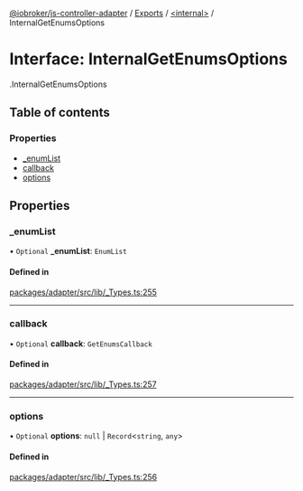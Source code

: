 [@iobroker/js-controller-adapter](../README.md) / [Exports](../modules.md) / [<internal\>](../modules/internal_.md) / InternalGetEnumsOptions

# Interface: InternalGetEnumsOptions

[<internal>](../modules/internal_.md).InternalGetEnumsOptions

## Table of contents

### Properties

- [\_enumList](internal_.InternalGetEnumsOptions.md#_enumlist)
- [callback](internal_.InternalGetEnumsOptions.md#callback)
- [options](internal_.InternalGetEnumsOptions.md#options)

## Properties

### \_enumList

• `Optional` **\_enumList**: `EnumList`

#### Defined in

[packages/adapter/src/lib/_Types.ts:255](https://github.com/ioBroker/ioBroker.js-controller/blob/c4a73b71/packages/adapter/src/lib/_Types.ts#L255)

___

### callback

• `Optional` **callback**: `GetEnumsCallback`

#### Defined in

[packages/adapter/src/lib/_Types.ts:257](https://github.com/ioBroker/ioBroker.js-controller/blob/c4a73b71/packages/adapter/src/lib/_Types.ts#L257)

___

### options

• `Optional` **options**: ``null`` \| `Record`<`string`, `any`\>

#### Defined in

[packages/adapter/src/lib/_Types.ts:256](https://github.com/ioBroker/ioBroker.js-controller/blob/c4a73b71/packages/adapter/src/lib/_Types.ts#L256)
